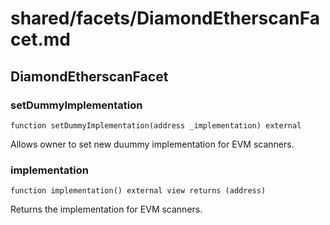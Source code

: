 # shared/facets/DiamondEtherscanFacet.md

## DiamondEtherscanFacet

### setDummyImplementation

```solidity
function setDummyImplementation(address _implementation) external
```

Allows owner to set new duummy implementation for EVM scanners.

### implementation

```solidity
function implementation() external view returns (address)
```

Returns the implementation for EVM scanners.

